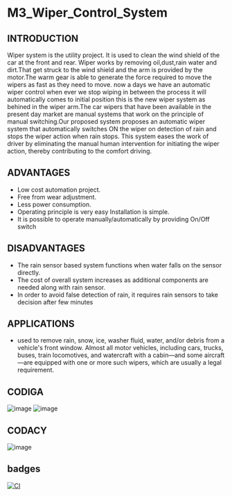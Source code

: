 # M3_Wiper_Control_System
## INTRODUCTION
Wiper system is the utility project. It is used to clean the wind shield of the car at the front and rear. Wiper works by removing oil,dust,rain water and dirt.That get struck to the wind shield and the arm is provided by the motor.The warm gear is able to generate the force required to move the wipers as fast as they need to move. now a days we have an automatic wiper control when ever we stop wiping in between the process it will automatically comes to initial position this is the new wiper system as behined in the wiper arm.The car wipers that have been available in the present day market are manual systems that work on the principle of manual switching.Our proposed system proposes an automatic wiper system that automatically switches ON the wiper on detection of rain and stops the wiper action when rain stops. This system eases the work of driver by eliminating the manual human intervention for initiating the wiper action, thereby contributing to the comfort driving.

## ADVANTAGES

*   Low cost automation project.
*   Free from wear adjustment.
*   Less power consumption.
*   Operating principle is very easy Installation is simple.
*   It is possible to operate manually/automatically by providing On/Off switch

## DISADVANTAGES

*   The rain sensor based system functions when water falls on the sensor directly.
*   The cost of overall system increases as additional components are needed along with rain sensor.
*   In order to avoid false detection of rain, it requires rain sensors to take decision after few minutes

## APPLICATIONS

*   used to remove rain, snow, ice, washer fluid, water, and/or debris from a vehicle's front window. Almost all motor vehicles, including cars, trucks, buses, train locomotives, and watercraft with a cabin—and some aircraft—are equipped with one or more such wipers, which are usually a legal requirement.

## CODIGA
![image](https://user-images.githubusercontent.com/89642370/168305955-01f3b211-d900-48d3-a30d-53292ddaf034.png)
![image](https://user-images.githubusercontent.com/89642370/168306110-4a50e480-00ee-4870-9403-9e6e461768e1.png)

## CODACY

![image](https://user-images.githubusercontent.com/89642370/168306215-a17f9caa-6ace-401e-8ba6-c242af81b90f.png)

## badges

[![CI](https://github.com/Sravya-Kamineni/M3_Wiper_Control_System/actions/workflows/main.yml/badge.svg)](https://github.com/Sravya-Kamineni/M3_Wiper_Control_System/actions/workflows/main.yml)




